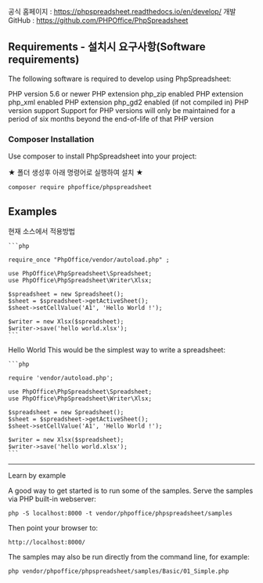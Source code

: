 공식 홈페이지 : https://phpspreadsheet.readthedocs.io/en/develop/
개발 GitHub : https://github.com/PHPOffice/PhpSpreadsheet


## Requirements - 설치시 요구사항(Software requirements)

The following software is required to develop using PhpSpreadsheet:

PHP version 5.6 or newer
PHP extension php_zip enabled
PHP extension php_xml enabled
PHP extension php_gd2 enabled (if not compiled in)
PHP version support
Support for PHP versions will only be maintained for a period of six months beyond the end-of-life of that PHP version

### Composer Installation

Use composer to install PhpSpreadsheet into your project:

★ 폴더 생성후 아래 명령어로 실행하여 설치 ★
	
	composer require phpoffice/phpspreadsheet
	
## Examples ##

현재 소스에서 적용방법

	```php

	require_once "PhpOffice/vendor/autoload.php" ;
	
	use PhpOffice\PhpSpreadsheet\Spreadsheet;
	use PhpOffice\PhpSpreadsheet\Writer\Xlsx;
	
	$spreadsheet = new Spreadsheet();
	$sheet = $spreadsheet->getActiveSheet();
	$sheet->setCellValue('A1', 'Hello World !');
	
	$writer = new Xlsx($spreadsheet);
	$writer->save('hello world.xlsx');
	```

Hello World
This would be the simplest way to write a spreadsheet:

	```php

	require 'vendor/autoload.php';
	
	use PhpOffice\PhpSpreadsheet\Spreadsheet;
	use PhpOffice\PhpSpreadsheet\Writer\Xlsx;
	
	$spreadsheet = new Spreadsheet();
	$sheet = $spreadsheet->getActiveSheet();
	$sheet->setCellValue('A1', 'Hello World !');
	
	$writer = new Xlsx($spreadsheet);
	$writer->save('hello world.xlsx');
	```
-------------------------------------
Learn by example

A good way to get started is to run some of the samples. Serve the samples via PHP built-in webserver:

	php -S localhost:8000 -t vendor/phpoffice/phpspreadsheet/samples

Then point your browser to:

	http://localhost:8000/

The samples may also be run directly from the command line, for example:

	php vendor/phpoffice/phpspreadsheet/samples/Basic/01_Simple.php